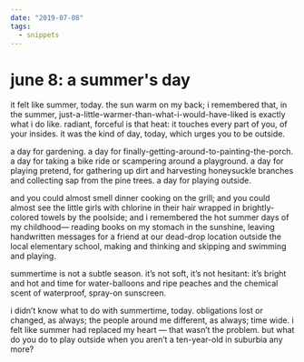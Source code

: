 ```yaml
---
date: "2019-07-08"
tags:
  - snippets
---
```

# june 8: a summer's day

it felt like summer, today. the sun warm on my back; i remembered that, in the summer, just-a-little-warmer-than-what-i-would-have-liked is exactly what i do like. radiant, forceful is that heat: it touches every part of you, of your insides. it was the kind of day, today, which urges you to be outside.

a day for gardening. a day for finally-getting-around-to-painting-the-porch. a day for taking a bike ride or scampering around a playground. a day for playing pretend, for gathering up dirt and harvesting honeysuckle branches and collecting sap from the pine trees. a day for playing outside.

and you could almost smell dinner cooking on the grill; and you could almost see the little girls with chlorine in their hair wrapped in brightly-colored towels by the poolside; and i remembered the hot summer days of my childhood— reading books on my stomach in the sunshine, leaving handwritten messages for a friend at our dead-drop location outside the local elementary school, making and thinking and skipping and swimming and playing.

summertime is not a subtle season. it’s not soft, it’s not hesitant: it’s bright and hot and time for water-balloons and ripe peaches and the chemical scent of waterproof, spray-on sunscreen.

i didn’t know what to do with summertime, today. obligations lost or changed, as always; the people around me different, as always; time wide. i felt like summer had replaced my heart — that wasn’t the problem. but what do you do to play outside when you aren’t a ten-year-old in suburbia any more?
